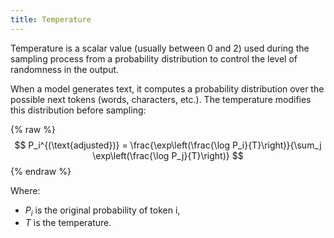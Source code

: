 ```yaml
---
title: Temperature
---
```

Temperature is a scalar value (usually between 0 and 2) used during the sampling process from a probability distribution to control the level of randomness in the output.

When a model generates text, it computes a probability distribution over the possible next tokens (words, characters, etc.). The temperature modifies this distribution before sampling:

{% raw %}
$$
P_i^{(\text{adjusted})} = \frac{\exp\left(\frac{\log P_i}{T}\right)}{\sum_j \exp\left(\frac{\log P_j}{T}\right)}
$$
{% endraw %}

Where:
- $P_i$ is the original probability of token i,
- $T$ is the temperature.


